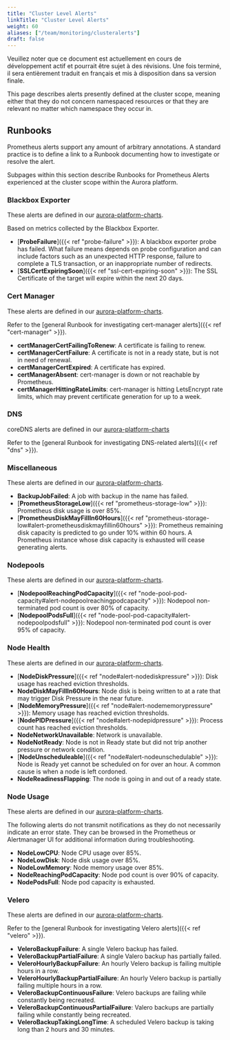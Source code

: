```yaml
---
title: "Cluster Level Alerts"
linkTitle: "Cluster Level Alerts"
weight: 60
aliases: ["/team/monitoring/clusteralerts"]
draft: false
---
```


<gcds-alert alert-role="danger" container="full" heading="Avis de traduction" hide-close-btn="true" hide-role-icon="false" is-fixed="false" class="hydrated mb-400">
<gcds-text>Veuillez noter que ce document est actuellement en cours de développement actif et pourrait être sujet à des révisions. Une fois terminé, il sera entièrement traduit en français et mis à disposition dans sa version finale.</gcds-text>
</gcds-alert>

This page describes alerts presently defined at the cluster scope, meaning either that they do not concern namespaced resources or that they are relevant no matter which namespace they occur in.

## Runbooks

Prometheus alerts support any amount of arbitrary annotations. A standard practice is to define a link to a Runbook documenting how to investigate or resolve the alert.

Subpages within this section describe Runbooks for Prometheus Alerts experienced at the cluster scope within the Aurora platform.

### Blackbox Exporter

These alerts are defined in our [aurora-platform-charts](https://github.com/gccloudone-aurora/aurora-platform-charts/tree/main/stable/aurora-platform/charts/aurora-core/conf/prometheus_rules/blackbox_exporter).

Based on metrics collected by the Blackbox Exporter.

- [**ProbeFailure**]({{< ref "probe-failure" >}}): A blackbox exporter probe has failed. What failure means depends on probe configuration and can include factors such as an unexpected HTTP response, failure to complete a TLS transaction, or an inappropriate number of redirects.
- [**SSLCertExpiringSoon**]({{< ref "ssl-cert-expiring-soon" >}}): The SSL Certificate of the target will expire within the next 20 days.

### Cert Manager

These alerts are defined in our [aurora-platform-charts](https://github.com/gccloudone-aurora/aurora-platform-charts/tree/main/stable/aurora-platform/charts/aurora-core/conf/prometheus_rules/cert_manager).

Refer to the [general Runbook for investigating cert-manager alerts]({{< ref "cert-manager" >}}).

- **certManagerCertFailingToRenew**: A certificate is failing to renew.
- **certManagerCertFailure**: A certificate is not in a ready state, but is not in need of renewal.
- **certManagerCertExpired**: A certificate has expired.
- **certManagerAbsent**: cert-manager is down or not reachable by Prometheus.
- **certManagerHittingRateLimits**: cert-manager is hitting LetsEncrypt rate limits, which may prevent certificate generation for up to a week.

### DNS

coreDNS alerts are defined in our [aurora-platform-charts](https://github.com/gccloudone-aurora/aurora-platform-charts/tree/main/stable/aurora-platform/charts/aurora-core/conf/prometheus_rules/kube_prometheus_stack/coredns_alerts)

Refer to the [general Runbook for investigating DNS-related alerts]({{< ref "dns" >}}).

### Miscellaneous

These alerts are defined in our [aurora-platform-charts](https://github.com/gccloudone-aurora/aurora-platform-charts/tree/main/stable/aurora-platform/charts/aurora-core/conf/prometheus_rules/kube_prometheus_stack).

- **BackupJobFailed**: A job with backup in the name has failed.
- [**PrometheusStorageLow**]({{< ref "prometheus-storage-low" >}}): Prometheus disk usage is over 85%.
- [**PrometheusDiskMayFillIn60Hours**]({{< ref "prometheus-storage-low#alert-prometheusdiskmayfillin60hours" >}}): Prometheus remaining disk capacity is predicted to go under 10% within 60 hours. A Prometheus instance whose disk capacity is exhausted will cease generating alerts.

### Nodepools

These alerts are defined in our [aurora-platform-charts](https://github.com/gccloudone-aurora/aurora-platform-charts/tree/main/stable/aurora-platform/charts/aurora-core/conf/prometheus_rules/kube_prometheus_stack/nodepool_alerts).

- [**NodepoolReachingPodCapacity**]({{< ref "node-pool-pod-capacity#alert-nodepoolreachingpodcapacity" >}}): Nodepool non-terminated pod count is over 80% of capacity.
- [**NodepoolPodsFull**]({{< ref "node-pool-pod-capacity#alert-nodepoolpodsfull" >}}): Nodepool non-terminated pod count is over 95% of capacity.

### Node Health

These alerts are defined in our [aurora-platform-charts](https://github.com/gccloudone-aurora/aurora-platform-charts/tree/main/stable/aurora-platform/charts/aurora-core/conf/prometheus_rules/kube_prometheus_stack/node_alerts).

- [**NodeDiskPressure**]({{< ref "node#alert-nodediskpressure" >}}): Disk usage has reached eviction thresholds.
- **NodeDiskMayFillIn60Hours**: Node disk is being written to at a rate that may trigger Disk Pressure in the near future.
- [**NodeMemoryPressure**]({{< ref "node#alert-nodememorypressure" >}}): Memory usage has reached eviction thresholds.
- [**NodePIDPressure**]({{< ref "node#alert-nodepidpressure" >}}): Process count has reached eviction thresholds.
- **NodeNetworkUnavailable**: Network is unavailable.
- **NodeNotReady**: Node is not in Ready state but did not trip another pressure or network condition.
- [**NodeUnscheduleable**]({{< ref "node#alert-nodeunschedulable" >}}): Node is Ready yet cannot be scheduled on for over an hour. A common cause is when a node is left cordoned.
- **NodeReadinessFlapping**: The node is going in and out of a ready state.

### Node Usage

These alerts are defined in our [aurora-platform-charts](https://github.com/gccloudone-aurora/aurora-platform-charts/tree/main/stable/aurora-platform/charts/aurora-core/conf/prometheus_rules/kube_prometheus_stack/node_alerts).

The following alerts do not transmit notifications as they do not necessarily indicate an error state. They can be browsed in the Prometheus or Alertmanager UI for additional information during troubleshooting.

- **NodeLowCPU**: Node CPU usage over 85%.
- **NodeLowDisk**: Node disk usage over 85%.
- **NodeLowMemory**: Node memory usage over 85%.
- **NodeReachingPodCapacity**: Node pod count is over 90% of capacity.
- **NodePodsFull**: Node pod capacity is exhausted.

### Velero

These alerts are defined in our [aurora-platform-charts](https://github.com/gccloudone-aurora/aurora-platform-charts/tree/main/stable/aurora-platform/charts/aurora-core/conf/prometheus_rules/velero).

Refer to the [general Runbook for investigating Velero alerts]({{< ref "velero" >}}).

- **VeleroBackupFailure**: A single Velero backup has failed.
- **VeleroBackupPartialFailure**: A single Valero backup has partially failed.
- **VeleroHourlyBackupFailure**: An hourly Velero backup is failing multiple hours in a row.
- **VeleroHourlyBackupPartialFailure**: An hourly Velero backup is partially failing multiple hours in a row.
- **VeleroBackupContinuousFailure**: Velero backups are failing while constantly being recreated.
- **VeleroBackupContinuousPartialFailure**: Valero backups are partially failing while constantly being recreated.
- **VeleroBackupTakingLongTime**: A scheduled Velero backup is taking long than 2 hours and 30 minutes.

